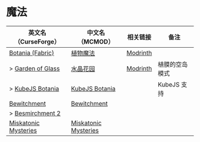# 魔法

| 英文名（CurseForge）                                                                      | 中文名（MCMOD）                                              | 相关链接                                           | 备注           |
| ----------------------------------------------------------------------------------------- | ------------------------------------------------------------ | -------------------------------------------------- | -------------- |
| [Botania (Fabric)](https://www.curseforge.com/minecraft/mc-mods/botania-fabric)           | [植物魔法](https://www.mcmod.cn/class/332.html)              | [Modrinth](https://modrinth.com/mod/botania)       |                |
| > [Garden of Glass](https://www.curseforge.com/minecraft/mc-mods/botania-garden-of-glass) | [水晶花园](https://www.mcmod.cn/class/645.html)              | [Modrinth](https://modrinth.com/mod/gardenofglass) | 植膜的空岛模式 |
| > [KubeJS Botania](https://www.curseforge.com/minecraft/mc-mods/kubejs-botania)           | [KubeJS Botania](https://www.mcmod.cn/class/6505.html)       |                                                    | KubeJS 支持    |
| [Bewitchment](https://www.curseforge.com/minecraft/mc-mods/bewitchment)                   | [Bewitchment](https://www.mcmod.cn/class/1127.html)          |                                                    |                |
| > [Besmirchment 2](https://www.curseforge.com/minecraft/mc-mods/besmirchment-2)           |                                                              |                                                    |                |
| [Miskatonic Mysteries](https://www.curseforge.com/minecraft/mc-mods/miskatonic-mysteries) | [Miskatonic Mysteries](https://www.mcmod.cn/class/4608.html) |                                                    |                |
